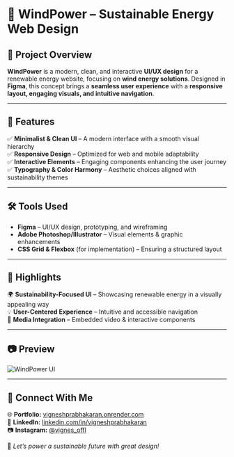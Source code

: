 # 🌿 WindPower – Sustainable Energy Web Design

## 🎨 Project Overview  
**WindPower** is a modern, clean, and interactive **UI/UX design** for a renewable energy website, focusing on **wind energy solutions**. Designed in **Figma**, this concept brings a **seamless user experience** with a **responsive layout, engaging visuals, and intuitive navigation**.

---

## 🚀 Features  
✅ **Minimalist & Clean UI** – A modern interface with a smooth visual hierarchy  
✅ **Responsive Design** – Optimized for web and mobile adaptability  
✅ **Interactive Elements** – Engaging components enhancing the user journey  
✅ **Typography & Color Harmony** – Aesthetic choices aligned with sustainability themes  

---

## 🛠️ Tools Used  
- **Figma** – UI/UX design, prototyping, and wireframing  
- **Adobe Photoshop/Illustrator** – Visual elements & graphic enhancements  
- **CSS Grid & Flexbox** (for implementation) – Ensuring a structured layout  

---

## 📌 Highlights  
🌍 **Sustainability-Focused UI** – Showcasing renewable energy in a visually appealing way  
💡 **User-Centered Experience** – Intuitive and accessible navigation  
🎥 **Media Integration** – Embedded video & interactive components  

---

## 📷 Preview  
![WindPower UI](1.png)  

---

## 🔗 Connect With Me  
🌐 **Portfolio:** [vigneshprabhakaran.onrender.com](https://vigneshprabhakaran.onrender.com/)  
📌 **LinkedIn:** [linkedin.com/in/vigneshprabhakaran](https://www.linkedin.com/in/vigneshprabhakaran/)  
📷 **Instagram:** [@vignes_offl](https://www.instagram.com/vignes_offl/)  

🚀 *Let’s power a sustainable future with great design!*
